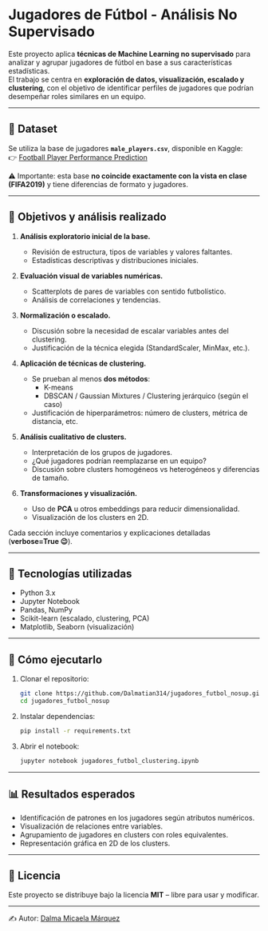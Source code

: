 # Jugadores de Fútbol - Análisis No Supervisado

Este proyecto aplica **técnicas de Machine Learning no supervisado** para analizar y agrupar jugadores de fútbol en base a sus características estadísticas.  
El trabajo se centra en **exploración de datos, visualización, escalado y clustering**, con el objetivo de identificar perfiles de jugadores que podrían desempeñar roles similares en un equipo.

---

## 📂 Dataset

Se utiliza la base de jugadores **`male_players.csv`**, disponible en Kaggle:  
👉 [Football Player Performance Prediction](https://www.kaggle.com/code/nongflook/football-player-performance-prediction?select=male_players.csv)

⚠️ Importante: esta base **no coincide exactamente con la vista en clase (FIFA2019)** y tiene diferencias de formato y jugadores.

---

## 📝 Objetivos y análisis realizado

1. **Análisis exploratorio inicial de la base.**  
   - Revisión de estructura, tipos de variables y valores faltantes.  
   - Estadísticas descriptivas y distribuciones iniciales.  

2. **Evaluación visual de variables numéricas.**  
   - Scatterplots de pares de variables con sentido futbolístico.  
   - Análisis de correlaciones y tendencias.  

3. **Normalización o escalado.**  
   - Discusión sobre la necesidad de escalar variables antes del clustering.  
   - Justificación de la técnica elegida (StandardScaler, MinMax, etc.).  

4. **Aplicación de técnicas de clustering.**  
   - Se prueban al menos **dos métodos**:  
     - K-means  
     - DBSCAN / Gaussian Mixtures / Clustering jerárquico (según el caso)  
   - Justificación de hiperparámetros: número de clusters, métrica de distancia, etc.  

5. **Análisis cualitativo de clusters.**  
   - Interpretación de los grupos de jugadores.  
   - ¿Qué jugadores podrían reemplazarse en un equipo?  
   - Discusión sobre clusters homogéneos vs heterogéneos y diferencias de tamaño.  

6. **Transformaciones y visualización.**  
   - Uso de **PCA** u otros embeddings para reducir dimensionalidad.  
   - Visualización de los clusters en 2D.  

Cada sección incluye comentarios y explicaciones detalladas (**verbose=True 😉**).

---

## 🧰 Tecnologías utilizadas

- Python 3.x  
- Jupyter Notebook  
- Pandas, NumPy  
- Scikit-learn (escalado, clustering, PCA)  
- Matplotlib, Seaborn (visualización)

---

## 🚀 Cómo ejecutarlo

1. Clonar el repositorio:
   ```bash
   git clone https://github.com/Dalmatian314/jugadores_futbol_nosup.git
   cd jugadores_futbol_nosup
   ```

2. Instalar dependencias:
   ```bash
   pip install -r requirements.txt
   ```

3. Abrir el notebook:
   ```bash
   jupyter notebook jugadores_futbol_clustering.ipynb
   ```

---

## 📊 Resultados esperados

- Identificación de patrones en los jugadores según atributos numéricos.  
- Visualización de relaciones entre variables.  
- Agrupamiento de jugadores en clusters con roles equivalentes.  
- Representación gráfica en 2D de los clusters.  

---

## 📄 Licencia

Este proyecto se distribuye bajo la licencia **MIT** – libre para usar y modificar.

---

✍️ Autor: [Dalma Micaela Márquez](https://github.com/Dalmatian314)
